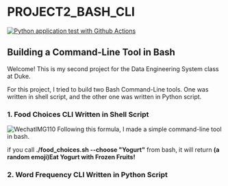 # PROJECT2_BASH_CLI
[![Python application test with Github Actions](https://github.com/nogibjj/try_Bash_cli/actions/workflows/main.yml/badge.svg)](https://github.com/nogibjj/try_Bash_cli/actions/workflows/main.yml)
## Building a Command-Line Tool in Bash

Welcome! This is my second project for the Data Engineering System class at Duke. 

For this project, I tried to build two Bash Command-Line tools. One was written in shell script, and the other one was written in Python script.

### 1. Food Choices CLI Written in Shell Script
![WechatIMG110](https://user-images.githubusercontent.com/112578003/193317343-3383781a-6557-4d7e-a81f-d563d79ea9eb.jpeg)
  Following this formula, I made a simple command-line tool in bash.
  
  if you call    **./food_choices.sh --choose "Yogurt"** from bash, it will return   **(a random emoji)Eat Yogurt with Frozen Fruits!**
 
### 2. Word Frequency CLI Written in Python Script
